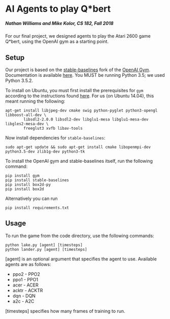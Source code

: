 # AI Agents to play Q*bert
##### Nathan Williams and Mike Kolor, CS 182, Fall 2018

For our final project, we designed agents to play the Atari 2600 game Q*bert, using the OpenAI gym as a starting point.

## Setup

Our project is based on the [stable-baselines](https://github.com/hill-a/stable-baselines) fork of the [OpenAI Gym](https://github.com/openai/gym).  Documentation is available [here](https://stable-baselines.readthedocs.io/en/master/).  You MUST be running Python 3.5; we used Python 3.5.2.

To install on Ubuntu, you must first install the prerequisites for `gym` according to the instructions found [here](https://github.com/openai/gym#installation).  For us (on Ubuntu 14.04), this meant running the following:

```
apt-get install libjpeg-dev cmake swig python-pyglet python3-opengl libboost-all-dev \
        libsdl2-2.0.0 libsdl2-dev libglu1-mesa libglu1-mesa-dev libgles2-mesa-dev \
        freeglut3 xvfb libav-tools
```

Now install dependencies for `stable-baselines`:

```
sudo apt-get update && sudo apt-get install cmake libopenmpi-dev python3.5-dev zlib1g-dev python3-tk
```

To install the OpenAI gym and stable-baselines itself, run the following command:

```
pip install gym
pip install stable-baselines
pip install box2d-py
pip install box2d
```

Alternatively you can run
```
pip install requirements.txt
```

## Usage

To run the game from the code directory, use the following commands:

```
python lake.py [agent] [timesteps]
python lander.py [agent] [timesteps]
```

\[agent\] is an optional argument that specifies the agent to use.  Available agents are as follows:
* ppo2 - PPO2
* ppo1 - PPO1
* acer - ACER
* acktr - ACKTR
* dqn - DQN
* a2c - A2C

\[timesteps\] specifies how many frames of training to run.
